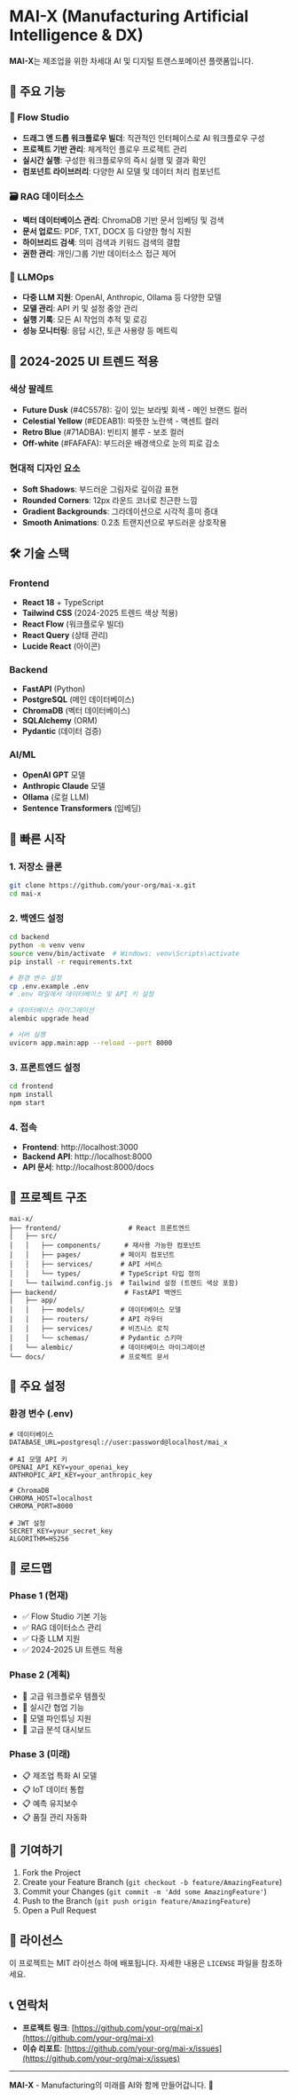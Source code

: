 # MAI-X (Manufacturing Artificial Intelligence & DX)

**MAI-X**는 제조업을 위한 차세대 AI 및 디지털 트랜스포메이션 플랫폼입니다.

## 🚀 주요 기능

### 🔧 Flow Studio
- **드래그 앤 드롭 워크플로우 빌더**: 직관적인 인터페이스로 AI 워크플로우 구성
- **프로젝트 기반 관리**: 체계적인 플로우 프로젝트 관리
- **실시간 실행**: 구성한 워크플로우의 즉시 실행 및 결과 확인
- **컴포넌트 라이브러리**: 다양한 AI 모델 및 데이터 처리 컴포넌트

### 🗃️ RAG 데이터소스
- **벡터 데이터베이스 관리**: ChromaDB 기반 문서 임베딩 및 검색
- **문서 업로드**: PDF, TXT, DOCX 등 다양한 형식 지원
- **하이브리드 검색**: 의미 검색과 키워드 검색의 결합
- **권한 관리**: 개인/그룹 기반 데이터소스 접근 제어

### 🤖 LLMOps
- **다중 LLM 지원**: OpenAI, Anthropic, Ollama 등 다양한 모델
- **모델 관리**: API 키 및 설정 중앙 관리
- **실행 기록**: 모든 AI 작업의 추적 및 로깅
- **성능 모니터링**: 응답 시간, 토큰 사용량 등 메트릭

## 🎨 2024-2025 UI 트렌드 적용

### 색상 팔레트
- **Future Dusk** (#4C5578): 깊이 있는 보라빛 회색 - 메인 브랜드 컬러
- **Celestial Yellow** (#EDEAB1): 따뜻한 노란색 - 액센트 컬러
- **Retro Blue** (#71ADBA): 빈티지 블루 - 보조 컬러
- **Off-white** (#FAFAFA): 부드러운 배경색으로 눈의 피로 감소

### 현대적 디자인 요소
- **Soft Shadows**: 부드러운 그림자로 깊이감 표현
- **Rounded Corners**: 12px 라운드 코너로 친근한 느낌
- **Gradient Backgrounds**: 그라데이션으로 시각적 흥미 증대
- **Smooth Animations**: 0.2초 트랜지션으로 부드러운 상호작용

## 🛠️ 기술 스택

### Frontend
- **React 18** + TypeScript
- **Tailwind CSS** (2024-2025 트렌드 색상 적용)
- **React Flow** (워크플로우 빌더)
- **React Query** (상태 관리)
- **Lucide React** (아이콘)

### Backend
- **FastAPI** (Python)
- **PostgreSQL** (메인 데이터베이스)
- **ChromaDB** (벡터 데이터베이스)
- **SQLAlchemy** (ORM)
- **Pydantic** (데이터 검증)

### AI/ML
- **OpenAI GPT** 모델
- **Anthropic Claude** 모델
- **Ollama** (로컬 LLM)
- **Sentence Transformers** (임베딩)

## 🚀 빠른 시작

### 1. 저장소 클론
```bash
git clone https://github.com/your-org/mai-x.git
cd mai-x
```

### 2. 백엔드 설정
```bash
cd backend
python -m venv venv
source venv/bin/activate  # Windows: venv\Scripts\activate
pip install -r requirements.txt

# 환경 변수 설정
cp .env.example .env
# .env 파일에서 데이터베이스 및 API 키 설정

# 데이터베이스 마이그레이션
alembic upgrade head

# 서버 실행
uvicorn app.main:app --reload --port 8000
```

### 3. 프론트엔드 설정
```bash
cd frontend
npm install
npm start
```

### 4. 접속
- **Frontend**: http://localhost:3000
- **Backend API**: http://localhost:8000
- **API 문서**: http://localhost:8000/docs

## 📁 프로젝트 구조

```
mai-x/
├── frontend/                 # React 프론트엔드
│   ├── src/
│   │   ├── components/      # 재사용 가능한 컴포넌트
│   │   ├── pages/          # 페이지 컴포넌트
│   │   ├── services/       # API 서비스
│   │   └── types/          # TypeScript 타입 정의
│   └── tailwind.config.js  # Tailwind 설정 (트렌드 색상 포함)
├── backend/                 # FastAPI 백엔드
│   ├── app/
│   │   ├── models/         # 데이터베이스 모델
│   │   ├── routers/        # API 라우터
│   │   ├── services/       # 비즈니스 로직
│   │   └── schemas/        # Pydantic 스키마
│   └── alembic/            # 데이터베이스 마이그레이션
└── docs/                   # 프로젝트 문서
```

## 🔧 주요 설정

### 환경 변수 (.env)
```env
# 데이터베이스
DATABASE_URL=postgresql://user:password@localhost/mai_x

# AI 모델 API 키
OPENAI_API_KEY=your_openai_key
ANTHROPIC_API_KEY=your_anthropic_key

# ChromaDB
CHROMA_HOST=localhost
CHROMA_PORT=8000

# JWT 설정
SECRET_KEY=your_secret_key
ALGORITHM=HS256
```

## 🎯 로드맵

### Phase 1 (현재)
- ✅ Flow Studio 기본 기능
- ✅ RAG 데이터소스 관리
- ✅ 다중 LLM 지원
- ✅ 2024-2025 UI 트렌드 적용

### Phase 2 (계획)
- 🔄 고급 워크플로우 템플릿
- 🔄 실시간 협업 기능
- 🔄 모델 파인튜닝 지원
- 🔄 고급 분석 대시보드

### Phase 3 (미래)
- 📋 제조업 특화 AI 모델
- 📋 IoT 데이터 통합
- 📋 예측 유지보수
- 📋 품질 관리 자동화

## 🤝 기여하기

1. Fork the Project
2. Create your Feature Branch (`git checkout -b feature/AmazingFeature`)
3. Commit your Changes (`git commit -m 'Add some AmazingFeature'`)
4. Push to the Branch (`git push origin feature/AmazingFeature`)
5. Open a Pull Request

## 📄 라이선스

이 프로젝트는 MIT 라이선스 하에 배포됩니다. 자세한 내용은 `LICENSE` 파일을 참조하세요.

## 📞 연락처

- **프로젝트 링크**: [https://github.com/your-org/mai-x](https://github.com/your-org/mai-x)
- **이슈 리포트**: [https://github.com/your-org/mai-x/issues](https://github.com/your-org/mai-x/issues)

---

**MAI-X** - Manufacturing의 미래를 AI와 함께 만들어갑니다. 🚀
